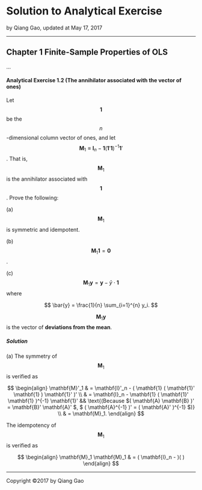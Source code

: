 # Solution to Analytical Exercise

by Qiang Gao, updated at May 17, 2017

---

## Chapter 1 Finite-Sample Properties of OLS

...

#### Analytical Exercise 1.2 (The annihilator associated with the vector of ones)

Let $$ \mathbf{1} $$ be the $$n$$-dimensional column vector of ones, and let $$ \mathbf{M}_1 \equiv \mathbf{I}_n - \mathbf{1} ( \mathbf{1}' \mathbf{1} )^{-1} \mathbf{1}' $$. That is, $$ \mathbf{M}_1 $$ is the annihilator associated with $$ \mathbf{1} $$. Prove the following:

(a) $$ \mathbf{M}_1 $$ is symmetric and idempotent.

(b) $$ \mathbf{M}_1 \mathbf{1} = \mathbf{0} $$.

(c) $$ \mathbf{M}_1 \mathbf{y} = \mathbf{y} - \bar{y} \cdot \mathbf{1} $$ where

$$
\bar{y} = \frac{1}{n} \sum_{i=1}^{n} y_i.
$$

$$ \mathbf{M}_1 \mathbf{y} $$ is the vector of **deviations from the mean**.

##### Solution

(a) The symmetry of $$ \mathbf{M}_1 $$ is verified as

$$
\begin{align}
\mathbf{M}'_1 & = \mathbf{I}'_n - ( \mathbf{1} ( \mathbf{1}' \mathbf{1} ) \mathbf{1}' )'
\\ & =
\mathbf{I}_n - \mathbf{1} ( \mathbf{1}' \mathbf{1} )^{-1} \mathbf{1}'
&& \text{(Because 
$( \mathbf{A} \mathbf{B} )' = \mathbf{B}' \mathbf{A}' $,
$ ( \mathbf{A}^{-1} )' = ( \mathbf{A}' )^{-1} $)}
\\ & =
\mathbf{M}_1.
\end{align}
$$

The idempotency of $$ \mathbf{M}_1 $$ is verified as

$$
\begin{align}
\mathbf{M}_1 \mathbf{M}_1 & = ( \mathbf{I}_n -  )(  )
\end{align}
$$

---

Copyright ©2017 by Qiang Gao